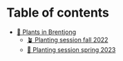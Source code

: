 # Table of contents

* [🌵 Plants in Brentjong](README.md)
  * [🪴 Planting session fall 2022](planting-session-fall-2022.md)
  * [🌴 Planting session spring 2023](planting-session-spring-2023.md)

